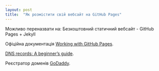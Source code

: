 ```yaml
---
layout: post
title:  "Як розмістити свій вебсайт на GitHub Pages"
---
```


Можливо переназвати на: Безкоштовний статичний вебсайт - GitHub Pages + Jekyll

Офіційна документація [Working with GitHub Pages](https://docs.github.com/en/github/working-with-github-pages).

[DNS records: A beginner’s guide](https://www.godaddy.com/garage/dns-records-a-beginners-guide/).

Реєстратор доменів [GoDaddy](https://ua.godaddy.com/).
